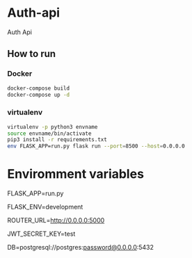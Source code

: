 # Auth-api

Auth Api


## How to run

### Docker

``` bash
docker-compose build
docker-compose up -d
```

### virtualenv

``` bash
virtualenv -p python3 envname
source envname/bin/activate
pip3 install -r requirements.txt
env FLASK_APP=run.py flask run --port=8500 --host=0.0.0.0
```

# Enviromment variables

FLASK_APP=run.py

FLASK_ENV=development

ROUTER_URL=http://0.0.0.0:5000

JWT_SECRET_KEY=test

DB=postgresql://postgres:password@0.0.0.0:5432

